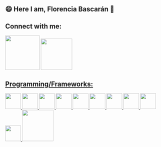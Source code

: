 ## 😄 Here I am, Florencia Bascarán 👋

## Connect with me:
<div style="display: inline_block">
  <a href="https://ar.linkedin.com/in/florencia-bascaran-9a76741a3" target="_blank"><img src="https://img.shields.io/badge/-LinkedIn-%230077B5?style=for the-badge&logo=linkedin&logoColor=white" target="_blank" width="110"></a>
  <a href="https://github.com/Florenc14?tab=repositories"><img src="https://img.shields.io/badge/GitHub-100000?style=for-the-badge&logo=github&logoColor=white" target="_blank" width="100"</a>
</div>

## Programming/Frameworks:
<div style="display: inline_block">
	<img src="https://media.giphy.com/media/XAxylRMCdpbEWUAvr8/giphy.gif" width="50"/>
	<img src="https://media.giphy.com/media/fsEaZldNC8A1PJ3mwp/giphy.gif" width="50"/>
	<img src="https://media.giphy.com/media/Sr8xDpMwVKOHUWDVRD/giphy.gif" width="50"/>
	<img src="https://media3.giphy.com/media/ln7z2eWriiQAllfVcn/200w.webp" width="50"/>
	<img src="https://media.giphy.com/media/KAq5w47R9rmTuvWOWa/giphy.gif" width="50"/>
	<img src="https://media.giphy.com/media/kdFc8fubgS31b8DsVu/giphy.gif" width="50"/>
	<img src="https://media.giphy.com/media/eNAsjO55tPbgaor7ma/giphy.gif" width="50"/>
	<img src="https://media.giphy.com/media/SS8CV2rQdlYNLtBCiF/giphy.gif" width="50"/>
	<img src="https://media.giphy.com/media/jnDKffgCfGYOp6cMTK/giphy.gif" width="50"/>
	<img src="https://media.giphy.com/media/KzJkzjggfGN5Py6nkT/giphy.gif" width="50"/>
	<img src="https://media.giphy.com/media/kH1DBkPNyZPOk0BxrM/giphy.gif" width="100"/> 
</div>
